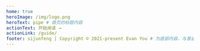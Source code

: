```yaml
---
home: true
heroImage: /img/logo.png
heroText: pipe # 首页的标题内容
actionText: 开始阅读 →
actionLink: /guide/
footer: sijunfeng | Copyright © 2021-present Evan You # 为底部内容，与普通的网页一样，我们可以在footer里面写版权信息
---
```

